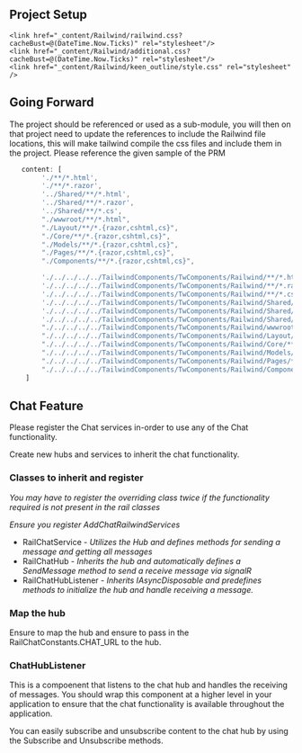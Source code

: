 ﻿## Project Setup
```
<link href="_content/Railwind/railwind.css?cacheBust=@(DateTime.Now.Ticks)" rel="stylesheet"/>
<link href="_content/Railwind/additional.css?cacheBust=@(DateTime.Now.Ticks)" rel="stylesheet"/>
<link href="_content/Railwind/keen_outline/style.css" rel="stylesheet" />
```

## Going Forward
The project should be referenced or used as a sub-module, you will then on that project need to update the references
to include the Railwind file locations, this will make tailwind compile the css files and include them in the project.
Please reference the given sample of the PRM

```js
   content: [
        './**/*.html',
        './**/*.razor',
        '../Shared/**/*.html',
        '../Shared/**/*.razor',
        '../Shared/**/*.cs',
        "./wwwroot/**/*.html",
        "./Layout/**/*.{razor,cshtml,cs}",
        "./Core/**/*.{razor,cshtml,cs}",
        "./Models/**/*.{razor,cshtml,cs}",
        "./Pages/**/*.{razor,cshtml,cs}",
        "./Components/**/*.{razor,cshtml,cs}",

        './../../../../TailwindComponents/TwComponents/Railwind/**/*.html',
        './../../../../TailwindComponents/TwComponents/Railwind/**/*.razor',
        './../../../../TailwindComponents/TwComponents/Railwind/**/*.cs',
        './../../../../TailwindComponents/TwComponents/Railwind/Shared/**/*.html',
        './../../../../TailwindComponents/TwComponents/Railwind/Shared/**/*.razor',
        './../../../../TailwindComponents/TwComponents/Railwind/Shared/**/*.cs',
        "./../../../../TailwindComponents/TwComponents/Railwind/wwwroot/**/*.html",
        "./../../../../TailwindComponents/TwComponents/Railwind/Layout/**/*.{razor,cshtml,cs}",
        "./../../../../TailwindComponents/TwComponents/Railwind/Core/**/*.{razor,cshtml,cs}",
        "./../../../../TailwindComponents/TwComponents/Railwind/Models/**/*.{razor,cshtml,cs}",
        "./../../../../TailwindComponents/TwComponents/Railwind/Pages/**/*.{razor,cshtml,cs}",
        "./../../../../TailwindComponents/TwComponents/Railwind/Components/**/*.{razor,cshtml,cs}",
    ]
```

## Chat Feature
Please register the Chat services in-order to use any of the Chat functionality.

Create new hubs and services to inherit the chat functionality.

### Classes to inherit and register
_You may have to register the overriding class twice if the functionality required is not present in the rail classes_

_Ensure you register AddChatRailwindServices_

- RailChatService - _Utilizes the Hub and defines methods for sending a message and getting all messages_
- RailChatHub - _Inherits the hub and automatically defines a SendMessage method to send a receive message via signalR_
- RailChatHubListener - _Inherits IAsyncDisposable and predefines methods to initialize the hub and handle receiving a message._

### Map the hub
Ensure to map the hub and ensure to pass in the RailChatConstants.CHAT_URL to the hub. 

### ChatHubListener
This is a compoenent that listens to the chat hub and handles the receiving of messages.
You should wrap this component at a higher level in your application to ensure that the chat functionality is available throughout the application.

You can easily subscribe and unsubscribe content to the chat hub by using the Subscribe and Unsubscribe methods.
